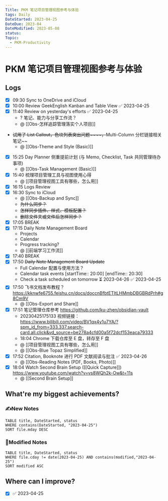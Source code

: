```yaml
---
Title: PKM 笔记项目管理视图参考与体验
tags: Daily
DateStarted: 2023-04-25
DateDue: 2023-04
DateModified: 2023-05-08
status:
Topic:
  - PKM-Productivity
---
```


# PKM 笔记项目管理视图参考与体验

## Logs

- [x] 09:30 Sync to OneDrive and iCloud
- [x] 10:00 Review GeekEnglish Kanban and Table View ✅ 2023-04-25
- [x] 11:40 Review on yesterday's efforts ✅ 2023-04-25
  - ? 笔记、能力与分享工作流？
  - @ [[Obs-怎样追踪管理落实个人项目]]
- ~~试用了 List Callout，色块列表突出问题~~~~，~~Multi-Column 分栏链接相关笔记~~
  - @ [[Obs-Theme and Style (Basic)]]
- [x] 15:25 Day Planner 侧重提前计划 (与 Memo, Checklist, Task 共同管理待办事项)
  - @ [[Obs-Task Management (Basic)]]
- [x] 15:40 梳理项目管理工具与视图使用心得
  - @ [[项目管理视图工具有哪些，怎么用]]
- [x] 16:15 Logs Review
- [x] 16:30 Sync to iCloud
  - @ [[Obs-Backup and Sync]]
  - ~~为什么同步？~~
  - ~~怎样同步插件、样式、模板配置？~~
  - ~~删除文件夹或文件后怎样同步？~~
- [x] 17:05 BREAK
- [x] 17:15 Daily Note Management Board
  - Projects
  - Calendar
  - Progress tracking?
  - @ [[前端学习工作流]]
- [x] 17:40 BREAK
- [x] 17:50 ~~Daily Note Management Board Update~~
  - Full Calendar 配置与使用方法？
  - Calendar task events [startTime:: 20:00] [endTime:: 20:30]
  - Check a task scheduled on tomorrow ⏳ 2023-04-26 ✅ 2023-04-25
- [x] 17:50 飞书文档发布教程？ https://kknwfe6755.feishu.cn/docs/doccnBfbtETItLHMmbDBGBRdPrh#g8Cm9V
  - @ [[Obs-Export and Share]]
- [x] 17:51 笔记管理仓库参考 https://github.com/ku-zhen/obsidian-vault
  - 20230425175133 视频链接： https://www.bilibili.com/video/BV1qx4y1u7YA/?spm_id_from=333.337.search-card.all.click&vd_source=be278a4cfd00a5f72dcf153eaca79333
  - 18:04 Chrome 下载仓库至 E 盘，转存至 F 盘
  - @ [[项目管理视图工具有哪些，怎么用]]
  - @ [[Obs-Blue Topaz Simplified]]
- [x] 17:52 Citation, Booknote 进行 PDF 文献阅读与批注 ✅ 2023-04-26
  - @ [[Obs-Reading Notes (PDF, Books, Photo)]]
- [x] 18:04 Watch Second Brain Setup ([[Quick Capture]]) https://www.youtube.com/watch?v=vs8WQh2k-Ow&t=11s
  - @ [[Second Brain Setup]]

## What're my biggest achievements?

### ✍️New Notes

```dataview
TABLE title, DateStarted, status
WHERE contains(DateStarted, "2023-04-25")
SORT file.mday DESC
```

### 📝Modified Notes

```dataview
TABLE title, DateStarted, status
WHERE file.cday != date(2023-04-25) AND contains(modified,"2023-04-25")
SORT modified ASC
```

## Where can I improve?

- [x] ✅ 2023-04-25
